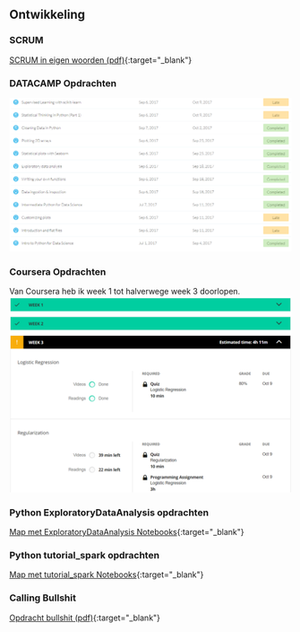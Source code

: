 ## Ontwikkeling

### SCRUM
[SCRUM in eigen woorden (pdf)](producten/ontwikkeling/SCRUM_opdracht.pdf){:target="_blank"}

### DATACAMP Opdrachten
![Screenshot Datacamp](producten/ontwikkeling/capture_datacamp.PNG "Screenshot Datacamp Opdrachten")

### Coursera Opdrachten
Van Coursera heb ik week 1 tot halverwege week 3 doorlopen.
![Screenshot Coursera](producten/ontwikkeling/capture_coursera.PNG "Screenshot Coursera Opdrachten")

### Python ExploratoryDataAnalysis opdrachten
[Map met ExploratoryDataAnalysis Notebooks](https://github.com/Hans2131/Portfolio14137879/tree/master/producten/ontwikkeling/ExploratoryDataAnalysis){:target="_blank"}

### Python tutorial_spark opdrachten
[Map met tutorial_spark Notebooks](https://github.com/Hans2131/Portfolio14137879/tree/master/producten/ontwikkeling/tutorial_spark){:target="_blank"}

### Calling Bullshit
[Opdracht bullshit (pdf)](producten/ontwikkeling/Opdracht_bullshit.pdf){:target="_blank"}

